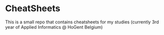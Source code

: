 CheatSheets
===========

This is a small repo that contains cheatsheets for my studies (currently 3rd year of Applied Informatics @ HoGent Belgium)